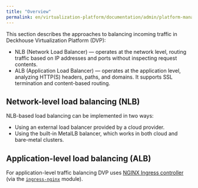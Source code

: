 ```yaml
---
title: "Overview"
permalink: en/virtualization-platform/documentation/admin/platform-management/network/ingress/
---
```


This section describes the approaches to balancing incoming traffic in Deckhouse Virtualization Platform (DVP):

- NLB (Network Load Balancer) — operates at the network level, routing traffic based on IP addresses
  and ports without inspecting request contents.
- ALB (Application Load Balancer) — operates at the application level, analyzing HTTP(S) headers, paths, and domains.
  It supports SSL termination and content-based routing.

## Network-level load balancing (NLB)

NLB-based load balancing can be implemented in two ways:

- Using an external load balancer provided by a cloud provider.
- Using the built-in MetalLB balancer, which works in both cloud and bare-metal clusters.

## Application-level load balancing (ALB)

For application-level traffic balancing DVP uses [NGINX Ingress controller](https://github.com/kubernetes/ingress-nginx) (via the [`ingress-nginx`](/products/kubernetes-platform/documentation/v1/modules/ingress-nginx/) module).
